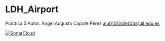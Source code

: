 # LDH_Airport

Práctica 5
Autor: Ángel Augusto Capote Pérez
alu0101349404@ull.edu.es


[![SonarCloud](https://sonarcloud.io/images/project_badges/sonarcloud-white.svg)](https://sonarcloud.io/summary/new_code?id=angelcapote1_LDH_Airport)
